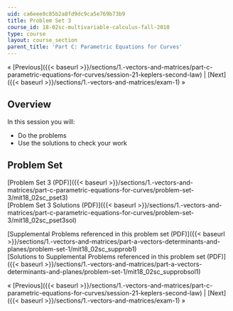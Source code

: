 ```yaml
---
uid: ca6eee8c85b2a8fd9dc9ca5e769b73b9
title: Problem Set 3
course_id: 18-02sc-multivariable-calculus-fall-2010
type: course
layout: course_section
parent_title: 'Part C: Parametric Equations for Curves'
---
```


« [Previous]({{< baseurl >}}/sections/1.-vectors-and-matrices/part-c-parametric-equations-for-curves/session-21-keplers-second-law) | [Next]({{< baseurl >}}/sections/1.-vectors-and-matrices/exam-1) »

Overview
--------

In this session you will:

*   Do the problems
*   Use the solutions to check your work

Problem Set
-----------

[Problem Set 3 (PDF)]({{< baseurl >}}/sections/1.-vectors-and-matrices/part-c-parametric-equations-for-curves/problem-set-3/mit18_02sc_pset3)  
[Problem Set 3 Solutions (PDF)]({{< baseurl >}}/sections/1.-vectors-and-matrices/part-c-parametric-equations-for-curves/problem-set-3/mit18_02sc_pset3sol)

[Supplemental Problems referenced in this problem set (PDF)]({{< baseurl >}}/sections/1.-vectors-and-matrices/part-a-vectors-determinants-and-planes/problem-set-1/mit18_02sc_supprob1)  
[Solutions to Supplemental Problems referenced in this problem set (PDF)]({{< baseurl >}}/sections/1.-vectors-and-matrices/part-a-vectors-determinants-and-planes/problem-set-1/mit18_02sc_supprobsol1)

« [Previous]({{< baseurl >}}/sections/1.-vectors-and-matrices/part-c-parametric-equations-for-curves/session-21-keplers-second-law) | [Next]({{< baseurl >}}/sections/1.-vectors-and-matrices/exam-1) »